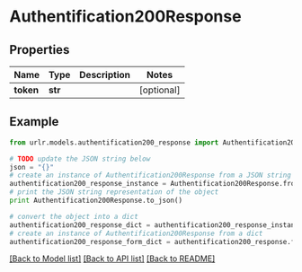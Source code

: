 # Authentification200Response


## Properties

Name | Type | Description | Notes
------------ | ------------- | ------------- | -------------
**token** | **str** |  | [optional] 

## Example

```python
from urlr.models.authentification200_response import Authentification200Response

# TODO update the JSON string below
json = "{}"
# create an instance of Authentification200Response from a JSON string
authentification200_response_instance = Authentification200Response.from_json(json)
# print the JSON string representation of the object
print Authentification200Response.to_json()

# convert the object into a dict
authentification200_response_dict = authentification200_response_instance.to_dict()
# create an instance of Authentification200Response from a dict
authentification200_response_form_dict = authentification200_response.from_dict(authentification200_response_dict)
```
[[Back to Model list]](../README.md#documentation-for-models) [[Back to API list]](../README.md#documentation-for-api-endpoints) [[Back to README]](../README.md)


